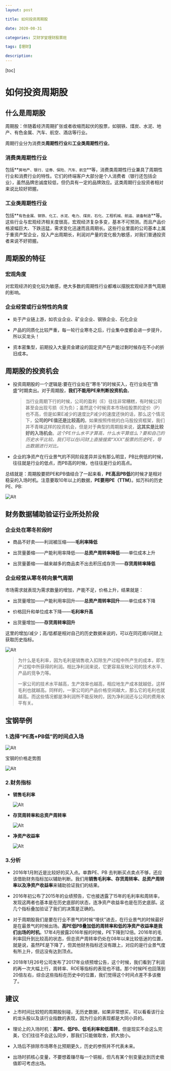 ```yaml
---
layout: post

title: 如何投资周期股

date: 2020-08-31

categories: 艾财学堂理财股票班

tags: [理财]

description:   
---
```



[toc]

# 如何投资周期股

## 什么是周期股

周期股：伴随着经济周期扩张或者收缩而起伏的股票，如钢铁、煤炭、水泥、地产、有色金属、汽车、航空、酒店等行业。

周期行业分为消费类**周期性行业**和**工业类周期性行业**。

### **消费类周期性行业**

包括**`房地产、银行、证券、保险、汽车、航空`**等，消费类周期性行业兼具了周期性行业和消费行业的特性。它们的终端客户大部分是个人消费者（银行还包括企业），虽然品牌忠诚度较低，但仍具有一定的品牌效应。这类周期行业投资者相对来说比较好把握。

### **工业类周期性行业**

包括**`有色金属、钢铁、化工、水泥、电力、煤炭、石化、工程机械、航运、装备制造`**等。这些行业与宏观经济相关度很高，宏观经济复杂多变，基本不可预测。而且产品价格波幅巨大、下跌迅猛，需求变化迅速而且周期长。这些行业里面的公司基本上属于重资产型企业，投入产出周期长，利润对产量的变化极为敏感，对我们普通投资者来说不好把握。

## 周期股的特征

### 宏观角度

对宏观经济的变化较为敏感，绝大多数的周期性行业都难以摆脱宏观经济景气周期的影响。

### 企业经营或行业特性的角度

- 处于产业链上游，如农业企业、矿业企业、钢铁企业、石化企业

- 产品的同质化比较严重，每一轮行业寒冬之后，行业集中度都会进一步提升，所以买龙头！

- 资本密集型，前期投入大量资金建设的固定资产在产能过剩时候存在不小的折旧成本。

## 周期股的投资机会

- 投资周期股的一个逻辑是:要在行业处在“寒冬”的时候买入，在行业处在”鼎盛“时期卖出。对于周期股，**我们不能用PE来判断投资机会**。

  > 当行业周期下行的时候，公司的盈利（E）往往非常糟糕，有时候公司甚至会出现亏损（E为负）；虽然这个时候资本市场给股票的定价（P）也不高，但是如果E减少的速度比P减少的速度还快的话，那么这个情况下，**公司的PE值还是比较高的**。如果按照传统的白马股投资框架，我们并不青睐这样的投资机会，但是对于典型的周期股来说，**这其实是比较好的入场机会**。*这个PE什么水平才算高，什么水平算低么？要和自己的历史水平比较。我们可以在i问财上直接搜索“XXX”股票的历史PE，导出数据进行对比。*

- 企业的净资产在行业景气的不同阶段差异并没有那么明显，PB比例低的时候，往往就是行业的低点，而PB高的时候，也往往是行业的高点。

总结就是：周期股要把PE和PB值结合了一起来看，**PE高且PB低**的时候才是相对稳妥的入场时机。注意要取10年以上的数据，**PE要用PE（TTM）**。如万科的历史PE、PB:

![Alt](https://user-images.githubusercontent.com/35519242/91719042-2e897100-ebc7-11ea-9b5d-567e4d2c695c.png)

## 财务数据辅助验证行业所处阶段

### 企业处在寒冬阶段时

- 商品不好卖——利润被压缩——**毛利率降低**

- 出货量萎缩——产能利用率降低——**总资产周转率降低**——单位成本上升

- 出货量萎缩——越来越多的商品卖不出去积压成存货——**存货周转率降低**

### 企业经营从寒冬转向景气周期

市场需求就表现为需求数量的增加，产能不足，价格上升，结果就是：

- 出货量增加——产能利用率回升——**总资产周转率回升**——单位成本下降

- 价格回升和单位成本下降——**毛利率升高**

- 出货量增加——**存货周转率回升**

这里的增加/减少；高/低都是相对自己的历史数据来说的，可以在同花顺/i问财上获取历史指标。

![Alt](https://user-images.githubusercontent.com/35519242/91726358-add07200-ebd2-11ea-9045-4abec030af87.png)

>为什么是毛利率，因为毛利是销售收入扣除生产过程中所产生的成本，即生产过程中所获得的利润。相比净利润来说，它更容易反映公司的技术水平、产品的竞争力等。
>
>一家公司的技术水平越高，生产效率也越高，相应地生产成本就越低，这样毛利也就越高。同样的，一家公司的产品价格空间越大，那么它的毛利也就越高。而这些情况都是净利润所不能反映的，因为净利润还与公司的费用水平有关。

## 宝钢举例

### 1.选择“PE高+PB低”的时间点入场

![Alt](https://user-images.githubusercontent.com/35519242/91726617-26cfc980-ebd3-11ea-9337-40c2ba0c79f1.png)

宝钢的价格走势图

![Alt](https://user-images.githubusercontent.com/35519242/91726756-567ed180-ebd3-11ea-9dcc-152f10300ccb.png)

### 2.财务指标

- **销售毛利率**

  ![Alt](https://user-images.githubusercontent.com/35519242/91726977-9f368a80-ebd3-11ea-910f-b6b1d0e48548.png)

- **存货周转率和总资产周转率**

  ![Alt](https://user-images.githubusercontent.com/35519242/91727117-c725ee00-ebd3-11ea-9deb-57fb44cf3685.png)

- **净资产收益率**

  ![Alt](https://user-images.githubusercontent.com/35519242/91727167-dad15480-ebd3-11ea-8950-fe9916a7aa9d.png)

### 3.分析

- 2016年1月附近是比较好的买入点。单靠PE、PB 去判断买点卖点不够，还应该借助财务指标加以辅助判断。我们用**销售毛利率、存货周转率、总资产周转率以及净资产收益率**来辅助验证我们的结果。
- 2016年初公布了2015年的业绩预告，它也接透露了15年的毛利率和周转率，发现这两者也基本是在历史底部的状态，连净资产收益率也是在历史底部。这几个指标叠加验证了我们的决策是正确的。

- 对于周期股我们是要在行业不景气的时候“埋伏”进去，在行业景气的时候最好是在最景气的时候出场。**高PE低PB叠加低的周转率和低的净资产收益率是我们出场的时机**。17年4月披露2016年报的时候，PE下降到12倍。2016年的毛利率回升到比较高的状态，但总资产周转率仍处在08年以来比较低迷的位置，就是说，虽然PE是下降了，但其他财务指标还没有跟上，对应的是行业景气度有所上升，但远没有达到顶点。

- 2018年1月26号公司发布了2017年业绩预增公告，这个时候，我们看到了利润的再一次大幅上行，周转率、ROE等指标的表现也不错。那个时候PE也回落到20倍左右，综合这些指标在历史中的位置，我们觉得这个时间点差不多该撤了。

## 建议

- 上市时间比较短的周期股别碰，无历史数据，如果非常想买，可以看看该行业的龙头股以及该行业指数的表现，因为行业的表现都是大同小异的。

- 理论上的入场时机：**高PE、低PB、低毛利率和低周转**，但是现实不会这么完美，它们往往不会这么同步，那我们只能做取舍，抓大放小。

- 入场后不排除市场寒冬比预期更久，历史的参照并不代表未来。

- 出场时抓核心变量，不要想着赚尽每一个铜板，但凡有某个别变量达到历史极值即可考虑出场。